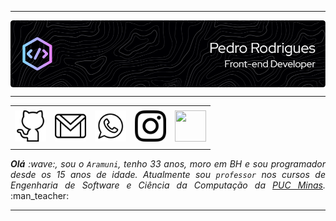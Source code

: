 -----

<div>
<img align="center" alt="Header" src="img/github-header-image (1).png"
</div>

-----

<div align="center">
<table>
<tr>
 <td align="center" colspan="11"></td>
</tr> 
<tr>
<td><a href="https://github.com/joaopauloaramuni" target="_blank"><img src="img/github.png" width="50px" height="50px"/></a>
</td>
<td><a href="mailto:pedrohrodrigues86@gmail.com" target="_blank"><img src="img/gmail.png" width="50px" height="50px"/></a>
</td>
<td><a href="https://wa.me/5531983757749" target="_blank"><img src="img/whatsapp.png" width="50px" height="50px"/></a>
</td>
<td><a href="https://www.instagram.com/pedrorz__/" target="_blank"><img src="img/instagram.png" width="50px" height="50px"/></a>
</td>
<td><a href="https://www.linkedin.com/in/pedro-rodrigues-748177323/" target="_blank"><img src="https://github.com/joaopauloaramuni/joaopauloaramuni/blob/main/img/linkedin2.png?raw=true" width="50px" height="50px"/></a>
</td>

</tr>
<tr>
 <td align="center" colspan="11"></td>
</tr> 
</table>

</div>
<div align="justify">
<i><b>Olá</b> :wave:, sou o <code>Aramuni</code>, tenho 33 anos, moro em BH e sou programador desde os 15 anos de idade. Atualmente sou <code>professor</code> nos cursos de Engenharia de Software e Ciência da Computação da <a href="https://www.pucminas.br/" target="_blank">PUC Minas</a>.</i> :man_teacher:<br />
</div>

-----